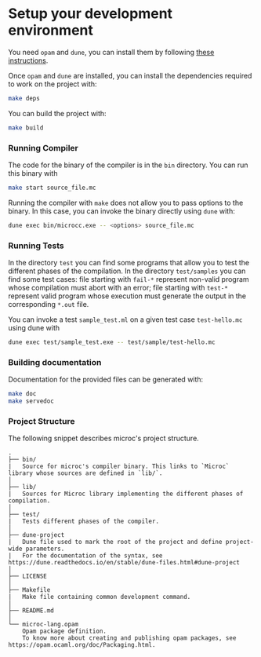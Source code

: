 # Setup your development environment

You need `opam` and `dune`, you can install them by following [these instructions](../instructions.md).

Once `opam` and `dune` are installed, you can install the dependencies required to work on the project with:

```bash
make deps
```
You can build the project with:

```bash
make build
```

### Running Compiler

The code for the binary of the compiler is in the `bin` directory.
You can run this binary with 
```bash
make start source_file.mc
```
Running the compiler with `make` does not allow you to pass options to the binary. 
In this case, you can invoke the binary directly using `dune` with:
```bash 
dune exec bin/microcc.exe -- <options> source_file.mc
```

### Running Tests

In the directory `test` you can find some programs that allow you to test the different phases of the compilation. 
In the directory `test/samples` you can find some test cases: file starting with `fail-*` represent non-valid program whose compilation must abort with an error; 
file starting with `test-*` represent valid program whose execution must generate the output in the corresponding `*.out` file. 

You can invoke a test `sample_test.ml` on a given test case `test-hello.mc` using dune with
```bash
dune exec test/sample_test.exe -- test/sample/test-hello.mc
```

### Building documentation

Documentation for the provided files can be generated with:

```bash
make doc
make servedoc
```

### Project Structure

The following snippet describes microc's project structure.

```text
.
├── bin/
|   Source for microc's compiler binary. This links to `Microc` library whose sources are defined in `lib/`.
│
├── lib/
|   Sources for Microc library implementing the different phases of compilation. 
│
├── test/
|   Tests different phases of the compiler.
│
├── dune-project
|   Dune file used to mark the root of the project and define project-wide parameters.
|   For the documentation of the syntax, see https://dune.readthedocs.io/en/stable/dune-files.html#dune-project
│
├── LICENSE
│
├── Makefile
|   Make file containing common development command.
│
├── README.md
│
└── microc-lang.opam
    Opam package definition.
    To know more about creating and publishing opam packages, see https://opam.ocaml.org/doc/Packaging.html.
```
